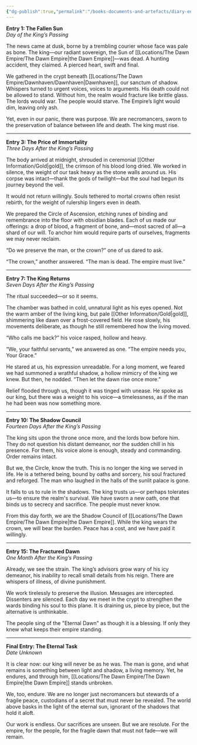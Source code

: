 ```yaml
---
{"dg-publish":true,"permalink":"/books-documents-and-artefacts/diary-entry-found-the-crypts-of-dawnhaven/"}
---
```


**Entry 1: The Fallen Sun**  
_Day of the King’s Passing_

The news came at dusk, borne by a trembling courier whose face was pale as bone. The king—our radiant sovereign, the Sun of [[Locations/The Dawn Empire/The Dawn Empire\|the Dawn Empire]]—was dead. A hunting accident, they claimed. A pierced heart, swift and final.

We gathered in the crypt beneath [[Locations/The Dawn Empire/Dawnhaven/Dawnhaven\|Dawnhaven]], our sanctum of shadow. Whispers turned to urgent voices, voices to arguments. His death could not be allowed to stand. Without him, the realm would fracture like brittle glass. The lords would war. The people would starve. The Empire’s light would dim, leaving only ash.

Yet, even in our panic, there was purpose. We are necromancers, sworn to the preservation of balance between life and death. The king must rise.

---

**Entry 3: The Price of Immortality**  
_Three Days After the King’s Passing_

The body arrived at midnight, shrouded in ceremonial [[Other Information/Gold\|gold]], the crimson of his blood long dried. We worked in silence, the weight of our task heavy as the stone walls around us. His corpse was intact—thank the gods of twilight—but the soul had begun its journey beyond the veil.

It would not return willingly. Souls tethered to mortal crowns often resist rebirth, for the weight of rulership lingers even in death.

We prepared the Circle of Ascension, etching runes of binding and remembrance into the floor with obsidian blades. Each of us made our offerings: a drop of blood, a fragment of bone, and—most sacred of all—a shard of our will. To anchor him would require parts of ourselves, fragments we may never reclaim.

“Do we preserve the man, or the crown?” one of us dared to ask.

“The crown,” another answered. “The man is dead. The empire must live.”

---

**Entry 7: The King Returns**  
_Seven Days After the King’s Passing_

The ritual succeeded—or so it seems.

The chamber was bathed in cold, unnatural light as his eyes opened. Not the warm amber of the living king, but pale [[Other Information/Gold\|gold]], shimmering like dawn over a frost-covered field. He rose slowly, his movements deliberate, as though he still remembered how the living moved.

“Who calls me back?” his voice rasped, hollow and heavy.

“We, your faithful servants,” we answered as one. “The empire needs you, Your Grace.”

He stared at us, his expression unreadable. For a long moment, we feared we had summoned a wrathful shadow, a hollow mimicry of the king we knew. But then, he nodded. “Then let the dawn rise once more.”

Relief flooded through us, though it was tinged with unease. He spoke as our king, but there was a weight to his voice—a timelessness, as if the man he had been was now something more.

---

**Entry 10: The Shadow Council**  
_Fourteen Days After the King’s Passing_

The king sits upon the throne once more, and the lords bow before him. They do not question his distant demeanor, nor the sudden chill in his presence. For them, his voice alone is enough, steady and commanding. Order remains intact.

But we, the Circle, know the truth. This is no longer the king we served in life. He is a tethered being, bound by oaths and sorcery, his soul fractured and reforged. The man who laughed in the halls of the sunlit palace is gone.

It falls to us to rule in the shadows. The king trusts us—or perhaps tolerates us—to ensure the realm's survival. We have sworn a new oath, one that binds us to secrecy and sacrifice. The people must never know.

From this day forth, we are the Shadow Council of [[Locations/The Dawn Empire/The Dawn Empire\|the Dawn Empire]]. While the king wears the crown, we will bear the burden. Peace has a cost, and we have paid it willingly.

---

**Entry 15: The Fractured Dawn**  
_One Month After the King’s Passing_

Already, we see the strain. The king’s advisors grow wary of his icy demeanor, his inability to recall small details from his reign. There are whispers of illness, of divine punishment.

We work tirelessly to preserve the illusion. Messages are intercepted. Dissenters are silenced. Each day we meet in the crypt to strengthen the wards binding his soul to this plane. It is draining us, piece by piece, but the alternative is unthinkable.

The people sing of the "Eternal Dawn" as though it is a blessing. If only they knew what keeps their empire standing.

---

**Final Entry: The Eternal Task**  
_Date Unknown_

It is clear now: our king will never be as he was. The man is gone, and what remains is something between light and shadow, a living memory. Yet, he endures, and through him, [[Locations/The Dawn Empire/The Dawn Empire\|the Dawn Empire]] stands unbroken.

We, too, endure. We are no longer just necromancers but stewards of a fragile peace, custodians of a secret that must never be revealed. The world above basks in the light of the eternal sun, ignorant of the shadows that hold it aloft.

Our work is endless. Our sacrifices are unseen. But we are resolute. For the empire, for the people, for the fragile dawn that must not fade—we will remain.